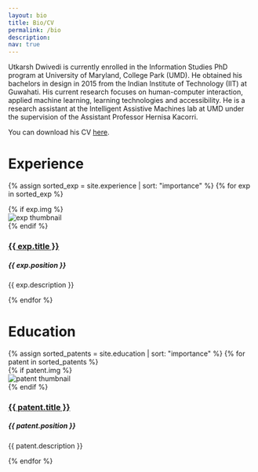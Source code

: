 ```yaml
---
layout: bio
title: Bio/CV
permalink: /bio
description: 
nav: true
---
```


<p>
Utkarsh Dwivedi is currently enrolled in the Information Studies PhD program at University of Maryland, College Park (UMD). He obtained his bachelors in design in 2015 from the Indian Institute of Technology (IIT) at Guwahati. His current research focuses on human-computer interaction, applied machine learning, learning technologies and accessibility. He is a research assistant at the Intelligent Assistive Machines lab at UMD under the supervision of the Assistant Professor Hernisa Kacorri.
</p>

<p>You can download his CV <a href="/pdfs/Utkarsh_CV.pdf" download>here</a>.</p>

<h1 class="post-title">Experience</h1>
<div class="newprojects container">

  {% assign sorted_exp = site.experience | sort: "importance" %}
  {% for exp in sorted_exp %}
  
  <div class="row mb-3">
      {% if exp.img %}
      <div class="col-sm-3 text-center">
          <img class="w-50" src="{{ exp.img | relative_url }}" alt="exp thumbnail">
      </div>
      {% endif %}
      <div class="col-sm-9">
          <a href="{{ exp.link }}" target="_blank"><h3 class="card-title">{{ exp.title }}</h3></a>
          <h5 class="card-text">{{ exp.position }}</h5>
          <p class="card-text">{{ exp.description }}</p>
      </div>
    <!-- </a> -->
  </div>
{% endfor %}

</div>



<h1 class="post-title">Education</h1>
<div class="newprojects container">
  {% assign sorted_patents = site.education | sort: "importance" %}
  {% for patent in sorted_patents %}
  
  <div class="row mb-3">
      {% if patent.img %}
      <div class="col-sm-3 text-center">
          <img class="w-50" src="{{ patent.img | relative_url }}" alt="patent thumbnail">
      </div>
      {% endif %}
      <div class="col-sm-9">
          <a href="{{ patent.link }}" target="_blank"><h3 class="card-title">{{ patent.title }}</h3></a>
          <h5 class="card-text">{{ patent.position }}</h5>
          <p class="card-text">{{ patent.description }}</p>
      </div>
    <!-- </a> -->
  </div>
{% endfor %}
